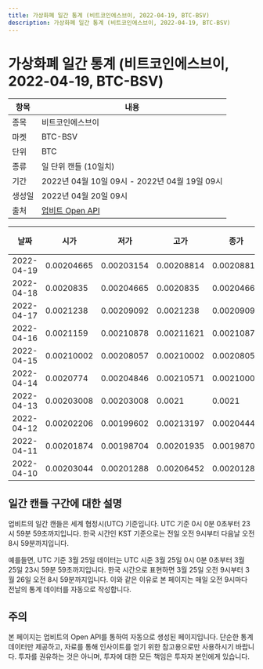 ```yaml
---
title: 가상화폐 일간 통계 (비트코인에스브이, 2022-04-19, BTC-BSV)
description: 가상화폐 일간 통계 (비트코인에스브이, 2022-04-19, BTC-BSV)
---
```



가상화폐 일간 통계 (비트코인에스브이, 2022-04-19, BTC-BSV)
===

|항목|내용|
|--|--|
|종목|비트코인에스브이|
|마켓|BTC-BSV|
|단위|BTC|
|종류|일 단위 캔들 (10일치)|
|기간|2022년 04월 10일 09시 - 2022년 04월 19일 09시|
|생성일|2022년 04월 20일 09시|
|출처|[업비트 Open API](https://docs.upbit.com)|


|날짜|시가|저가|고가|종가|비고|
|--|--|--|--|--|--|
|2022-04-19|0.00204665|0.00203154|0.00208814|0.00208814|    |
|2022-04-18|0.0020835|0.00204665|0.0020835|0.00204665|    |
|2022-04-17|0.0021238|0.00209092|0.0021238|0.00209092|    |
|2022-04-16|0.0021159|0.00210878|0.00211621|0.00210879|    |
|2022-04-15|0.00210002|0.00208057|0.00210002|0.00208057|    |
|2022-04-14|0.0020774|0.00204846|0.00210571|0.00210002|    |
|2022-04-13|0.00203008|0.00203008|0.0021|0.0021|    |
|2022-04-12|0.00202206|0.00199602|0.00213197|0.00204444|    |
|2022-04-11|0.00201874|0.00198704|0.00201935|0.00198704|    |
|2022-04-10|0.00203044|0.00201288|0.00206452|0.00201288|    |


일간 캔들 구간에 대한 설명
---


업비트의 일간 캔들은 세계 협정시(UTC) 기준입니다. 
UTC 기준 0시 0분 0초부터 23시 59분 59초까지입니다. 
한국 시간인 KST 기준으로는 전일 오전 9시부터 다음날 오전 8시 59분까지입니다. 


예를들면, UTC 기준 3월 25일 데이터는 UTC 시준 3월 25일 0시 0분 0초부터 3월 25일 23시 59분 59초까지입니다. 
한국 시간으로 표현하면 3월 25일 오전 9시부터 3월 26일 오전 8시 59분까지입니다. 
이와 같은 이유로 본 페이지는 매일 오전 9시마다 전날의 통계 데이터를 자동으로 작성합니다. 


주의
---


본 페이지는 업비트의 Open API를 통하여 자동으로 생성된 페이지입니다. 
단순한 통계 데이터만 제공하고, 자료를 통해 인사이트를 얻기 위한 참고용으로만 사용하시기 바랍니다. 
투자를 권유하는 것은 아니며, 투자에 대한 모든 책임은 투자자 본인에게 있습니다. 
